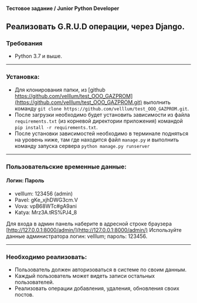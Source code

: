 #### Тестовое задание / Junior Python Developer

## Реализовать G.R.U.D операции, через Django.

### Требования 
- Python 3.7 и выше.

-------------------------------------------------------------------

### Установка:
- Для клонирования папки, из [github https://github.com/velllum/test_OOO_GAZPROM](https://github.com/velllum/test_OOO_GAZPROM.git)
выполнить команду `git clone https://github.com/velllum/test_OOO_GAZPROM.git`.
- После загрузки необходимо будет установить зависимости из файла `requirements.txt` (из корневой директории приложения) 
командой `pip install -r requirements.txt`.
- После установки зависимостей необходимо в терминале подняться на уровень ниже, там где находится файл `manage.py`
и выполнить команду запуска сервера `python manage.py runserver`

-------------------------------------------------------------------

### Пользовательские временные данные:
#### Логин: Пароль
- velllum: 123456 (admin)
- Pavel: gKe_xjhDWG3cm.V
- Vova: vpB68WTc#gA9ani
- Katya: Mrz3A.tRS%PJ4_8

Для входа в админ панель наберите в адресной строке браузера [http://127.0.0.1:8000/admin/](http://127.0.0.1:8000/admin/)
Используйте данные администратора логин: velllum; пароль: 123456.

-------------------------------------------------------------------

### Необходимо реализовать:
- Пользователь должен авторизоваться в системе по своим данным.
- Каждый пользователь может видеть записи остальных пользователей.
- Реализовать операции добавления, удаления, обновления своих постов.
